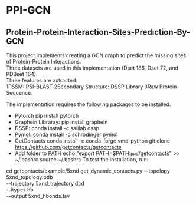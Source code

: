 # PPI-GCN
## Protein-Protein-Interaction-Sites-Prediction-By-GCN
This project implements creating a GCN graph to predict the missing sites of Protein-Protein Interactions. <br>
Three datasets are used in this implementation (Dset 186, Dset 72, and PDBset 164). <br>
Three features are axtracted: <br>
1PSSM: PSI-BLAST
2Secondary Structure: DSSP Library
3Raw Protein Sequence. 

The implementation requires the following packages to be installed: 
- Pytorch
pip install pytorch
- Graphein Libraray: 
pip install graphein
- DSSP:
conda install -c salilab dssp
- Pymol:
conda install -c schrodinger pymol 
- GetContacts
conda install -c conda-forge vmd-python
git clone https://github.com/getcontacts/getcontacts
- Add folder to PATH
echo "export PATH=\$PATH:`pwd`/getcontacts" >> ~/.bashrc
source ~/.bashrc
To test the installation, run:

cd getcontacts/example/5xnd
get_dynamic_contacts.py --topology 5xnd_topology.pdb \
                        --trajectory 5xnd_trajectory.dcd \
                        --itypes hb \
                        --output 5xnd_hbonds.tsv
